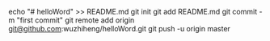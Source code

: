 echo "# helloWord" >> README.md
git init
git add README.md
git commit -m "first commit"
git remote add origin git@github.com:wuzhiheng/helloWord.git
git push -u origin master
